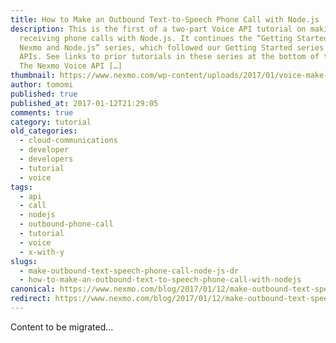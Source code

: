 ```yaml
---
title: How to Make an Outbound Text-to-Speech Phone Call with Node.js
description: This is the first of a two-part Voice API tutorial on making and
  receiving phone calls with Node.js. It continues the “Getting Started with
  Nexmo and Node.js” series, which followed our Getting Started series on SMS
  APIs. See links to prior tutorials in these series at the bottom of the post.
  The Nexmo Voice API […]
thumbnail: https://www.nexmo.com/wp-content/uploads/2017/01/voice-make-call-node.png
author: tomomi
published: true
published_at: 2017-01-12T21:29:05
comments: true
category: tutorial
old_categories:
  - cloud-communications
  - developer
  - developers
  - tutorial
  - voice
tags:
  - api
  - call
  - nodejs
  - outbound-phone-call
  - tutorial
  - voice
  - x-with-y
slugs:
  - make-outbound-text-speech-phone-call-node-js-dr
  - how-to-make-an-outbound-text-to-speech-phone-call-with-nodejs
canonical: https://www.nexmo.com/blog/2017/01/12/make-outbound-text-speech-phone-call-node-js-dr
redirect: https://www.nexmo.com/blog/2017/01/12/make-outbound-text-speech-phone-call-node-js-dr
---
```

Content to be migrated...